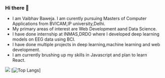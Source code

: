 ### Hi there 👋
* I am Vaibhav Baweja. I am curently pursuing Masters of Computer Applications from BVICAM,IP university,Delhi.
* My primary areas of interest are Web Development aand Data Science.
* I have done internship at INMAS,DRDO where I developed deep learning models on EEG data using BCI.
* I have done multiple projects in deep learning,machine learning and web development.
* I am currently brushing up my skills in Javascript and plan to learn React.


<img 
   src="https://github-readme-stats.vercel.app/api?username=vaibhavbaweja7&show_icons=true&theme=tokyonight" 
/>
[![Top Langs](https://github-readme-stats.vercel.app/api/top-langs/?username=vaibhavbaweja7)]   

<!--
**vaibhavbaweja7/vaibhavbaweja7** is a ✨ _special_ ✨ repository because its `README.md` (this file) appears on your GitHub profile.

Here are some ideas to get you started:

- 🔭 I’m currently working on ...
- 🌱 I’m currently learning ...
- 👯 I’m looking to collaborate on ...
- 🤔 I’m looking for help with ...
- 💬 Ask me about ...
- 📫 How to reach me: ...
- 😄 Pronouns: ...
- ⚡ Fun fact: ...
-->
